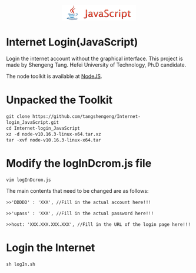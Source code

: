 <div align=center>
<img src="https://github.com/tangshengeng/Internet-login_JavaScript/blob/master/JavaScript.png" width=40%>
</div>

# Internet Login(JavaScript)
Login the internet account without the graphical interface. This project is made by Shengeng Tang.
Hefei University of Technology, Ph.D candidate.

The node toolkit is available at [NodeJS](https://nodejs.org/en/download/).

# Unpacked the Toolkit

```
git clone https://github.com/tangshengeng/Internet-login_JavaScript.git
cd Internet-login_JavaScript
xz -d node-v10.16.3-linux-x64.tar.xz
tar -xvf node-v10.16.3-linux-x64.tar
```

# Modify the logInDcrom.js file
```
vim logInDcrom.js
```

The main contents that need to be changed are as follows:
```
>>'DDDDD' : 'XXX', //Fill in the actual account here!!!
```
```
>>'upass' : 'XXX', //Fill in the actual password here!!!
```
```
>>host: 'XXX.XXX.XXX.XXX', //Fill in the URL of the login page here!!!
```
# Login the Internet
```
sh logIn.sh
```
